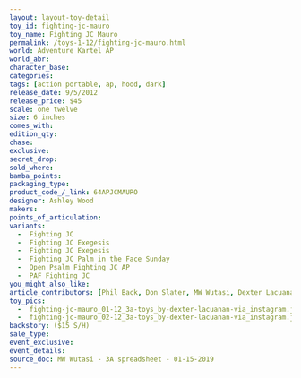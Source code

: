 ```yaml
---
layout: layout-toy-detail 
toy_id: fighting-jc-mauro
toy_name: Fighting JC Mauro
permalink: /toys-1-12/fighting-jc-mauro.html
world: Adventure Kartel AP
world_abr: 
character_base: 
categories: 
tags: [action portable, ap, hood, dark] 
release_date: 9/5/2012
release_price: $45 
scale: one twelve
size: 6 inches
comes_with: 
edition_qty: 
chase: 
exclusive: 
secret_drop: 
sold_where: 
bamba_points: 
packaging_type: 
product_code_/_link: 64APJCMAURO
designer: Ashley Wood
makers: 
points_of_articulation: 
variants: 
  -  Fighting JC
  -  Fighting JC Exegesis
  -  Fighting JC Exegesis
  -  Fighting JC Palm in the Face Sunday
  -  Open Psalm Fighting JC AP
  -  PAF Fighting JC
you_might_also_like: 
article_contributors: [Phil Back, Don Slater, MW Wutasi, Dexter Lacuanan]
toy_pics: 
  -  fighting-jc-mauro_01-12_3a-toys_by-dexter-lacuanan-via_instagram.jpg
  -  fighting-jc-mauro_02-12_3a-toys_by-dexter-lacuanan-via_instagram.jpg
backstory: ($15 S/H)
sale_type: 
event_exclusive: 
event_details: 
source_doc: MW Wutasi - 3A spreadsheet - 01-15-2019
---
```

